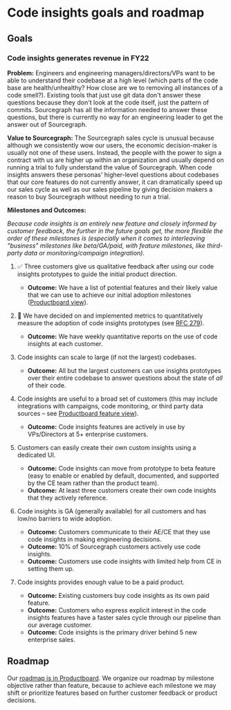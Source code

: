 # Code insights goals and roadmap

## Goals 

### Code insights generates revenue in FY22

**Problem:** Engineers and engineering managers/directors/VPs want to be able to understand their codebase at a high level (which parts of the code base are health/unhealthy? How close are we to removing all instances of a code smell?). Existing tools that just use git data don't answer these questions because they don't look at the code itself, just the pattern of commits. Sourcegraph has all the information needed to answer these questions, but there is currently no way for an engineering leader to get the answer out of Sourcegraph. 

**Value to Sourcegraph:** The Sourcegraph sales cycle is unusual because although we consistently wow our users, the economic decision-maker is usually not one of these users. Instead, the people with the power to sign a contract with us are higher up within an organization and usually depend on running a trial to fully understand the value of Sourcegraph. When code insights answers these personas' higher-level questions about codebases that our core features do not currently answer, it can dramatically speed up our sales cycle as well as our sales pipeline by giving decision makers a reason to buy Sourcegraph without needing to run a trial.

**Milestones and Outcomes:**

_Because code insights is an entirely new feature and closely informed by customer feedback, the further in the future goals get, the more flexible the order of these milestones is (especially when it comes to interleaving "business" milestones like beta/GA/paid, with feature milestones, like third-party data or monitoring/campaign integration)._ 

1. ✅ Three customers give us qualitative feedback after using our code insights prototypes to guide the initial product direction. 

    - **Outcome:** We have a list of potential features and their likely value that we can use to achieve our initial adoption milestones ([Productboard view](https://sourcegraph.productboard.com/feature-board/2327586-code-insights-next-objective)). 

1. 🔄 We have decided on and implemented metrics to quantitatively measure the adoption of code insights prototypes (see [RFC 279](https://docs.google.com/document/d/1I10tm5CFZvzQYNeV--JacRGLLIUesXQBp6ZO8uhakRs/edit#)). 

    - **Outcome:** We have weekly quantitative reports on the use of code insights at each customer. 

1. Code insights can scale to large (if not the largest) codebases. 

    - **Outcome:** All but the largest customers can use insights prototypes over their entire codebase to answer questions about the state of _all_ of their code.

1. Code insights are useful to a broad set of customers (this may include integrations with campaigns, code monitoring, or third party data sources – see [Productboard feature view](https://sourcegraph.productboard.com/feature-board/1793095-code-insights)).  

    - **Outcome:** Code insights features are actively in use by VPs/Directors at 5+ enterprise customers.  

1. Customers can easily create their own custom insights using a dedicated UI.

    - **Outcome:** Code insights can move from prototype to beta feature (easy to enable or enabled by default, documented, and supported by the CE team rather than the product team).
    - **Outcome:** At least three customers create their own code insights that they actively reference.  

1. Code insights is GA (generally available) for all customers and has low/no barriers to wide adoption. 

    - **Outcome:** Customers communicate to their AE/CE that they use code insights in making engineering decisions. 
    - **Outcome:** 10% of Sourcegraph customers actively use code insights. 
    - **Outcome:** Customers use code insights with limited help from CE in setting them up. 

1. Code insights provides enough value to be a paid product. 

    - **Outcome:** Existing customers buy code insights as its own paid feature. 
    - **Outcome:** Customers who express explicit interest in the code insights features have a faster sales cycle through our pipeline than our average customer. 
    - **Outcome:** Code insights is the primary driver behind 5 new enterprise sales. 

## Roadmap

Our [roadmap is in Productboard](https://sourcegraph.productboard.com/roadmap/2327428-code-insights-objectives-roadmap). We organize our roadmap by milestone objective rather than feature, because to achieve each milestone we may shift or prioritize features based on further customer feedback or product decisions. 